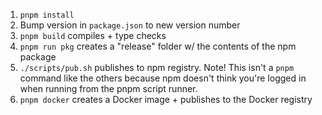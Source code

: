 1. `pnpm install`
2. Bump version in `package.json` to new version number
3. `pnpm build` compiles + type checks
4. `pnpm run pkg` creates a "release" folder w/ the contents of the npm package
5. `./scripts/pub.sh` publishes to npm registry. Note! This isn't a `pnpm` command like the others because npm doesn't think you're logged in when running from the pnpm script runner.
6. `pnpm docker` creates a Docker image + publishes to the Docker registry
